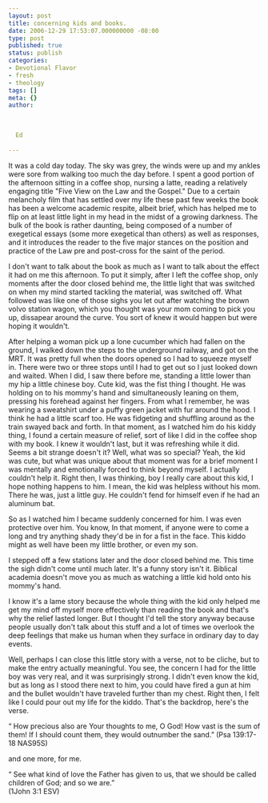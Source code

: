 ```yaml
---
layout: post
title: concerning kids and books.
date: 2006-12-29 17:53:07.000000000 -08:00
type: post
published: true
status: publish
categories:
- Devotional Flavor
- fresh
- theology
tags: []
meta: {}
author:
  
  
  
  Ed
  
---
```

<p>It was a cold day today.  The sky was grey, the winds were up and my ankles were sore from walking too much the day before.  I spent a good portion of the afternoon sitting in a coffee shop, nursing a latte, reading a relatively engaging title "Five View on the Law and the Gospel."  Due to a certain melancholy film that has settled over my life these past few weeks the book has been a welcome academic respite, albeit brief, which has helped me to flip on at least little light in my head in the midst of a growing darkness.  The bulk of the book is rather daunting, being composed of a number of exegetical essays (some more exegetical than others) as well as responses, and it introduces the reader to the five major stances on the position and practice of the Law pre and post-cross for the saint of the period.</p>
<p>I don't want to talk about the book as much as I want to talk about the effect it had on me this afternoon.  To put it simply, after I left the coffee shop, only moments after the door closed behind me, the little light that was switched on when my mind started tackling the material, was switched off.  What followed was like one of those sighs you let out after watching the brown volvo station wagon, which you thought was your mom coming to pick you up, dissapear around the curve.  You sort of knew it would happen but were hoping it wouldn't.</p>
<p>After helping a woman pick up a lone cucumber which had fallen on the ground, I walked down the steps to the underground railway, and got on the MRT.  It was pretty full when the doors opened so I had to squeeze myself in.  There were two or three stops until I had to get out so I just looked down and waited.  When I did, I saw there before me, standing a  little lower than my hip a little chinese boy.  Cute kid, was the fist thing I thought. He was holding on to his mommy's hand and simultaneously leaning on them, pressing his forehead against her fingers.  From what I remember, he was wearing a sweatshirt under a puffy green jacket with fur around the hood.  I think he had a little scarf too.  He was fidgeting and shuffling around as the train swayed back and forth.  In that moment, as I watched him do his kiddy thing,  I found a certain measure of relief, sort of like I did in the coffee shop with my book.  I knew it wouldn't last, but it was refreshing while it did. Seems a bit strange doesn't it? Well, what was so special? Yeah, the kid was cute, but what was unique about that moment was for a brief moment I was mentally and emotionally forced to think beyond myself.  I actually couldn't help it. Right then, I was thinking, boy I really care about this kid, I hope nothing happens to him.  I mean, the kid was helpless without his mom.  There he was, just a little guy.  He couldn't fend for himself even if he had an aluminum bat.</p>
<p>So as I watched him I became suddenly concerned for him.   I was even protective over him.  You know, In that moment, if anyone were to come a long and try anything shady they'd be in for a fist in the face.  This kiddo might as well have been my little brother, or even my son.</p>
<p>I stepped off a few stations later and the door closed behind me.  This time the sigh didn't come until much later.  It's a funny story isn't it.  Biblical academia doesn't move you as much as watching a little kid hold onto his mommy's hand.</p>
<p>I know it's a lame story because the whole thing with the kid only helped me get my mind off myself more effectively than reading the book and that's why the relief lasted longer. But I thought I'd tell the story anyway because people usually don't talk about this stuff and a lot of times we overlook the deep feelings that make us human when they surface in ordinary day to day events.</p>
<p>Well, perhaps I can close this little story with a verse, not to be cliche, but to make the entry actually meaningful.  You see, the concern I had for the little boy was very real, and it was surprisingly strong.  I didn't even know the kid, but as long as I stood there next to him, you could have fired a gun at him and the bullet wouldn't have traveled further than my chest.   Right then, I felt like I could pour out my life for the kiddo.  That's the backdrop, here's the verse.</p>
<p>“ How precious also are Your thoughts to me, O God! How vast is the sum of them! If I should count them, they would outnumber the sand.” (Psa 139:17-18 NAS95S)</p>
<p>and one more, for me.</p>
<p>“ See what kind of love the Father has given to us, that we should be called children of God; and so we are.”<br />
(1John 3:1 ESV)</p>
